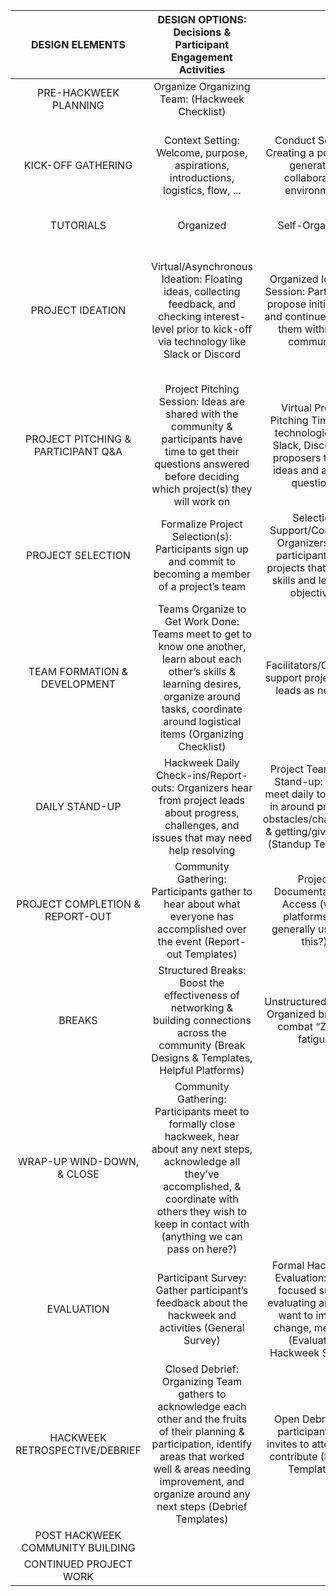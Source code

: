 |            DESIGN ELEMENTS           |                                                                                      DESIGN OPTIONS: Decisions & Participant Engagement Activities                                                                                      |                                                                                                                                          |                                                                                                                                                                                          |                     |          |
|:------------------------------------:|:---------------------------------------------------------------------------------------------------------------------------------------------------------------------------------------------------------------------------------------:|:----------------------------------------------------------------------------------------------------------------------------------------:|:----------------------------------------------------------------------------------------------------------------------------------------------------------------------------------------:|:-------------------:|:--------:|
|        PRE-HACKWEEK PLANNING         | Organize Organizing Team: (Hackweek Checklist)                                                                                                                                                                                          |                                                                                                                                          |                                                                                                                                                                                          |                     |          |
|          KICK-OFF GATHERING          | Context Setting:  Welcome, purpose, aspirations, introductions, logistics, flow, ...                                                                                                                                                    | Conduct Setting: Creating a positive & generative collaborative environment                                                              | Forming Community Connections:  Creating an opportunity for participants to meet each other in a structured activity                                                                     | Land Acknowledgment |          |
|               TUTORIALS              | Organized                                                                                                                                                                                                                               | Self-Organized                                                                                                                           | Live                                                                                                                                                                                     | Pre-recorded        | Live Q&A |
|           PROJECT IDEATION           | Virtual/Asynchronous Ideation: Floating ideas, collecting feedback, and checking interest-level prior to kick-off via technology like Slack or Discord                                                                                  | Organized Ideation Session: Participants propose initial ideas and continue to hone them within the community                            | Organized Mentoring/Coaching Session: Participants are able to share project ideas with a “mentor” and get coaching about how to shape their idea into the framework of a “good” project |                     |          |
| PROJECT PITCHING  &  PARTICIPANT Q&A | Project Pitching Session: Ideas are shared with the community & participants have time to get their questions answered before deciding which project(s) they will work on                                                               | Virtual Project Pitching Time: Use technologies like Slack, Discord for proposers to post ideas and answer questions                     |                                                                                                                                                                                          |                     |          |
|           PROJECT SELECTION          | Formalize Project Selection(s): Participants sign up and commit to becoming a member of a project’s team                                                                                                                                | Selection Support/Coaching: Organizers help participants find projects that fit their skills and learning objectives                     |                                                                                                                                                                                          |                     |          |
|     TEAM FORMATION & DEVELOPMENT     | Teams Organize to Get Work Done: Teams meet to get to know one another, learn about each other’s skills & learning desires, organize around tasks, coordinate around logistical items (Organizing Checklist)                            | Facilitators/Coaches support project team leads as needed                                                                                |                                                                                                                                                                                          |                     |          |
|            DAILY STAND-UP            | Hackweek Daily Check-ins/Report-outs: Organizers hear from project leads about progress, challenges, and issues that may need help resolving                                                                                            | Project Team Daily Stand-up: teams meet daily to check-in around progress obstacles/challenges, & getting/giving help (Standup Template) |                                                                                                                                                                                          |                     |          |
|    PROJECT COMPLETION & REPORT-OUT   | Community Gathering: Participants gather to hear about what everyone has accomplished over the event (Report-out Templates)                                                                                                             | Project Documentation & Access (what platforms are generally used for this?)                                                             |                                                                                                                                                                                          |                     |          |
|                BREAKS                | Structured Breaks: Boost the effectiveness of networking & building connections across the community (Break Designs & Templates, Helpful Platforms)                                                                                     | Unstructured Breaks: Organized breaks to combat “Zoom” fatigue                                                                           |                                                                                                                                                                                          |                     |          |
|      WRAP-UP WIND-DOWN, & CLOSE      | Community Gathering: Participants meet to formally close hackweek, hear about any next steps, acknowledge all they’ve accomplished, & coordinate with others they wish to keep in contact with (anything we can pass on here?)          |                                                                                                                                          |                                                                                                                                                                                          |                     |          |
|              EVALUATION              | Participant Survey: Gather participant’s feedback about the hackweek and activities (General Survey)                                                                                                                                    | Formal Hackweek Evaluation: More focused survey evaluating areas we want to impact, change, measure (Evaluative Hackweek Survey)         |                                                                                                                                                                                          |                     |          |
|    HACKWEEK RETROSPECTIVE/DEBRIEF    | Closed Debrief: Organizing Team gathers to acknowledge each other and the fruits of their planning & participation, identify areas that worked well & areas needing improvement, and organize around any next steps (Debrief Templates) | Open Debrief: All participants are invites to attend and contribute (Debrief Templates)                                                  |                                                                                                                                                                                          |                     |          |
|   POST HACKWEEK COMMUNITY BUILDING   |                                                                                                                                                                                                                                         |                                                                                                                                          |                                                                                                                                                                                          |                     |          |
|        CONTINUED PROJECT WORK        |                                                                                                                                                                                                                                         |                                                                                                                                          |                                                                                                                                                                                          |                     |          |